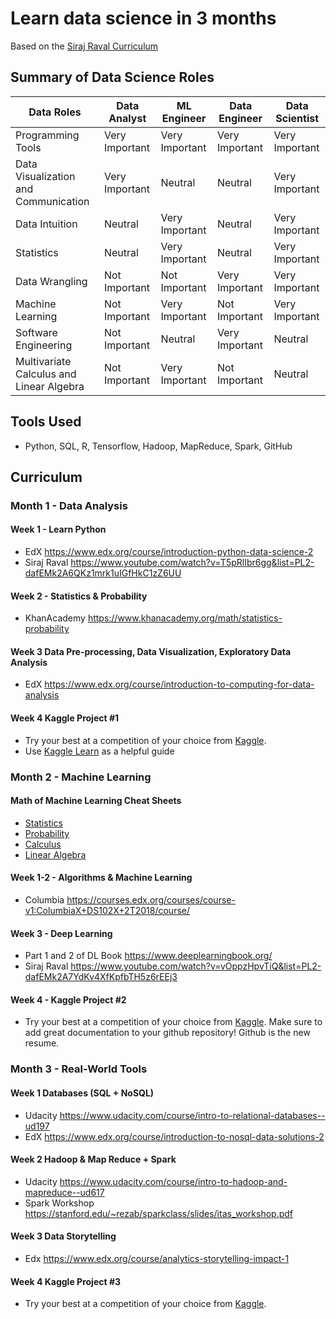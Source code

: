 # Learn data science in 3 months

Based on the [Siraj Raval Curriculum](https://www.youtube.com/watch?v=9rDhY1P3YLA)

## Summary of Data Science Roles

| Data Roles                               | Data Analyst   | ML Engineer    | Data Engineer  | Data Scientist |
|------------------------------------------|----------------|----------------|----------------|----------------|
| Programming Tools                        | Very Important | Very Important | Very Important | Very Important |
| Data Visualization and Communication     | Very Important | Neutral        | Neutral        | Very Important |
| Data Intuition                           | Neutral        | Very Important | Neutral        | Very Important |
| Statistics                               | Neutral        | Very Important | Neutral        | Very Important |
| Data Wrangling                           | Not Important  | Not Important  | Very Important | Very Important |
| Machine Learning                         | Not Important  | Very Important | Not Important  | Very Important |
| Software Engineering                     | Not Important  | Neutral        | Very Important | Neutral        |
| Multivariate Calculus and Linear Algebra | Not Important  | Very Important | Not Important  | Neutral        |

## Tools Used
- Python, SQL, R, Tensorflow, Hadoop, MapReduce, Spark, GitHub

## Curriculum

### Month 1 - Data Analysis

#### Week 1 - Learn Python
- EdX https://www.edx.org/course/introduction-python-data-science-2
- Siraj Raval https://www.youtube.com/watch?v=T5pRlIbr6gg&list=PL2-dafEMk2A6QKz1mrk1uIGfHkC1zZ6UU 

#### Week 2 - Statistics & Probability
- KhanAcademy https://www.khanacademy.org/math/statistics-probability

#### Week 3 Data Pre-processing, Data Visualization, Exploratory Data Analysis
- EdX https://www.edx.org/course/introduction-to-computing-for-data-analysis

#### Week 4 Kaggle Project #1
- Try your best at a competition of your choice from [Kaggle](https://www.kaggle.com/competitions).
- Use [Kaggle Learn](https://www.kaggle.com/learn/overview) as a helpful guide


### Month 2 - Machine Learning

#### Math of Machine Learning Cheat Sheets
- [Statistics](http://web.mit.edu/~csvoss/Public/usabo/stats_handout.pdf)
- [Probability](https://static1.squarespace.com/static/54bf3241e4b0f0d81bf7ff36/t/55e9494fe4b011aed10e48e5/1441352015658/probability_cheatsheet.pdf)
- [Calculus](http://tutorial.math.lamar.edu/pdf/Calculus_Cheat_Sheet_All.pdf)
- [Linear Algebra](https://www.souravsengupta.com/cds2016/lectures/Savov_Notes.pdf)

#### Week 1-2 - Algorithms & Machine Learning
- Columbia https://courses.edx.org/courses/course-v1:ColumbiaX+DS102X+2T2018/course/

#### Week 3 - Deep Learning
- Part 1 and 2 of DL Book https://www.deeplearningbook.org/
- Siraj Raval https://www.youtube.com/watch?v=vOppzHpvTiQ&list=PL2-dafEMk2A7YdKv4XfKpfbTH5z6rEEj3

#### Week 4 - Kaggle Project #2
- Try your best at a competition of your choice from [Kaggle](https://www.kaggle.com/competitions). Make sure to add great documentation to your github repository! Github is the new resume.

### Month 3 - Real-World Tools

#### Week 1 Databases (SQL + NoSQL)
- Udacity https://www.udacity.com/course/intro-to-relational-databases--ud197
- EdX https://www.edx.org/course/introduction-to-nosql-data-solutions-2

#### Week 2 Hadoop & Map Reduce + Spark
- Udacity https://www.udacity.com/course/intro-to-hadoop-and-mapreduce--ud617
- Spark Workshop https://stanford.edu/~rezab/sparkclass/slides/itas_workshop.pdf

#### Week 3 Data Storytelling
- Edx https://www.edx.org/course/analytics-storytelling-impact-1

#### Week 4 Kaggle Project #3
- Try your best at a competition of your choice from [Kaggle](https://www.kaggle.com/competitions).

